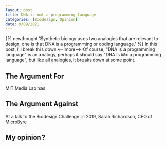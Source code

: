 ```yaml
---
layout: post
title: DNA is not a programming language
categories: [Biodesign, Opinion]
date: 9/09/2021
---
```


{% newthought 'Synthetic biology uses two analogies that are relevant to design, one is that DNA is a programming or coding language.' %} In this post, I'll break this down.<--!more--> Of course, "DNA is a programming language" is an analogy, perhaps it should say "DNA is _like_ a programming language", but like all analogies, it breaks down at some point.

## The Argument For
MIT Media Lab has 

## The Argument Against
At a talk to the Biodesign Challenge in 2019, Sarah Richardson, CEO of [MicroByre](https://microbyre.com)

## My opinion?